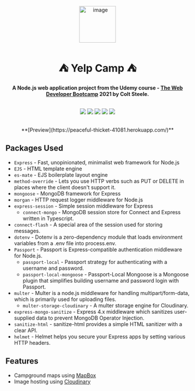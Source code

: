 <div align="center">
  <a href="https://tridiamond.tech" target="_blank" rel="noopener noreferrer">
    <img width="100" alt="image" src="https://res.cloudinary.com/tridiamond/image/upload/v1625037705/ObsidianestLogo-hex_hecqbw.png" alt="TriDiamond logo">
  </a>
  <br/>
  <h1>⛺️ <b>Yelp Camp</b> ⛺️</h1>
  <strong>A Node.js web application project from the Udemy course - <a href="https://www.udemy.com/course/the-web-developer-bootcamp/">The Web Developer Bootcamp</a> 2021 by Colt Steele.</strong>
</div>

<br>

<p align="center">
  <img src="https://img.shields.io/github/issues/TriDiamond/yelp-camp">
  <img src="https://img.shields.io/github/forks/TriDiamond/yelp-camp">
  <img src="https://img.shields.io/github/stars/TriDiamond/yelp-camp">
  <img src="https://img.shields.io/github/last-commit/TriDiamond/yelp-camp">
  <img src="https://img.shields.io/github/license/TriDiamond/yelp-camp">
</p>

<br>

<div align="center">
**[Preview](https://peaceful-thicket-41081.herokuapp.com/)**
</div>

## Packages Used

- `Express` - Fast, unopinionated, minimalist web framework for Node.js
- `EJS` - HTML template engine
- `es-mate` - EJS boilerplate layout engine
- `method-override` - Lets you use HTTP verbs such as PUT or DELETE in places where the client doesn't support it.
- `mongoose` - MongoDB framework for Express
- `morgan` - HTTP request logger middleware for Node.js
- `express-session` - Simple session middleware for Express
  - `connect-mongo` - MongoDB session store for Connect and Express written in Typescript.
- `connect-flash` - A special area of the session used for storing messages.
- `dotenv` - Dotenv is a zero-dependency module that loads environment variables from a .env file into process.env.
- `Passport` - Passport is Express-compatible authentication middleware for Node.js.
  - `passport-local` - Passport strategy for authenticating with a username and password.
  - `passport-local-mongoose` - Passport-Local Mongoose is a Mongoose plugin that simplifies building username and password login with Passport.
- `multer` - Multer is a node.js middleware for handling multipart/form-data, which is primarily used for uploading files.
  - `multer-storage-cloudinary` - A multer storage engine for Cloudinary.
- `express-mongo-sanitize` - Express 4.x middleware which sanitizes user-supplied data to prevent MongoDB Operator Injection.
- `sanitize-html` - sanitize-html provides a simple HTML sanitizer with a clear API.
- `helmet` - Helmet helps you secure your Express apps by setting various HTTP headers.

## Features

- Campground maps using [MapBox](https://mapbox.com)
- Image hosting using [Cloudinary](https://cloudinary.com/)
